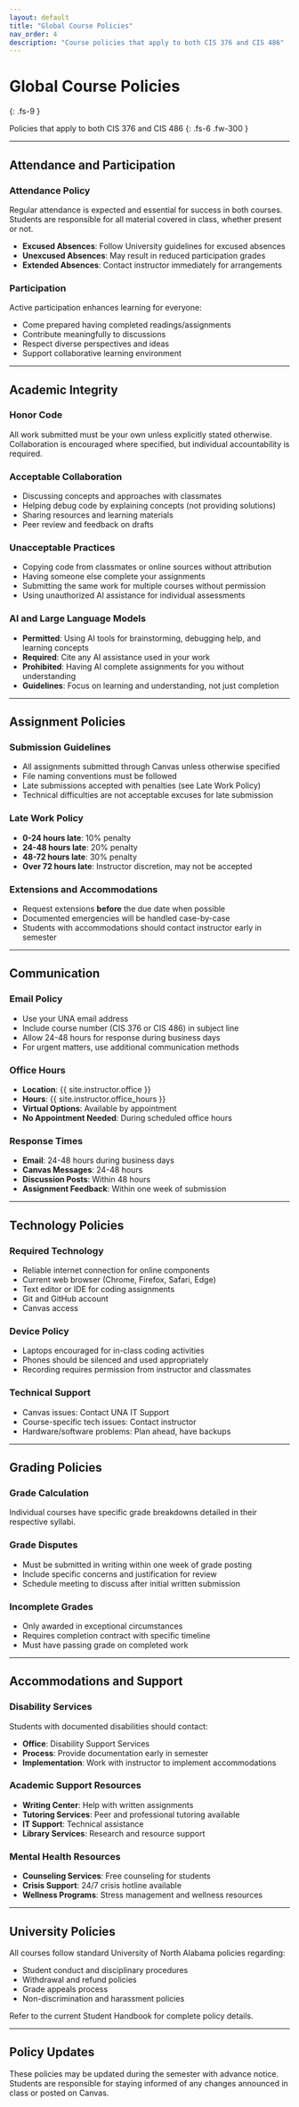 ```yaml
---
layout: default
title: "Global Course Policies"
nav_order: 4
description: "Course policies that apply to both CIS 376 and CIS 486"
---
```


# Global Course Policies
{: .fs-9 }

Policies that apply to both CIS 376 and CIS 486
{: .fs-6 .fw-300 }

---

## Attendance and Participation

### Attendance Policy
Regular attendance is expected and essential for success in both courses. Students are responsible for all material covered in class, whether present or not.

- **Excused Absences**: Follow University guidelines for excused absences
- **Unexcused Absences**: May result in reduced participation grades
- **Extended Absences**: Contact instructor immediately for arrangements

### Participation
Active participation enhances learning for everyone:
- Come prepared having completed readings/assignments
- Contribute meaningfully to discussions
- Respect diverse perspectives and ideas
- Support collaborative learning environment

---

## Academic Integrity

### Honor Code
All work submitted must be your own unless explicitly stated otherwise. Collaboration is encouraged where specified, but individual accountability is required.

### Acceptable Collaboration
- Discussing concepts and approaches with classmates
- Helping debug code by explaining concepts (not providing solutions)
- Sharing resources and learning materials
- Peer review and feedback on drafts

### Unacceptable Practices
- Copying code from classmates or online sources without attribution
- Having someone else complete your assignments
- Submitting the same work for multiple courses without permission
- Using unauthorized AI assistance for individual assessments

### AI and Large Language Models
- **Permitted**: Using AI tools for brainstorming, debugging help, and learning concepts
- **Required**: Cite any AI assistance used in your work
- **Prohibited**: Having AI complete assignments for you without understanding
- **Guidelines**: Focus on learning and understanding, not just completion

---

## Assignment Policies

### Submission Guidelines
- All assignments submitted through Canvas unless otherwise specified
- File naming conventions must be followed
- Late submissions accepted with penalties (see Late Work Policy)
- Technical difficulties are not acceptable excuses for late submission

### Late Work Policy
- **0-24 hours late**: 10% penalty
- **24-48 hours late**: 20% penalty  
- **48-72 hours late**: 30% penalty
- **Over 72 hours late**: Instructor discretion, may not be accepted

### Extensions and Accommodations
- Request extensions **before** the due date when possible
- Documented emergencies will be handled case-by-case
- Students with accommodations should contact instructor early in semester

---

## Communication

### Email Policy
- Use your UNA email address
- Include course number (CIS 376 or CIS 486) in subject line
- Allow 24-48 hours for response during business days
- For urgent matters, use additional communication methods

### Office Hours
- **Location**: {{ site.instructor.office }}
- **Hours**: {{ site.instructor.office_hours }}
- **Virtual Options**: Available by appointment
- **No Appointment Needed**: During scheduled office hours

### Response Times
- **Email**: 24-48 hours during business days
- **Canvas Messages**: 24-48 hours
- **Discussion Posts**: Within 48 hours
- **Assignment Feedback**: Within one week of submission

---

## Technology Policies

### Required Technology
- Reliable internet connection for online components
- Current web browser (Chrome, Firefox, Safari, Edge)
- Text editor or IDE for coding assignments
- Git and GitHub account
- Canvas access

### Device Policy
- Laptops encouraged for in-class coding activities
- Phones should be silenced and used appropriately
- Recording requires permission from instructor and classmates

### Technical Support
- Canvas issues: Contact UNA IT Support
- Course-specific tech issues: Contact instructor
- Hardware/software problems: Plan ahead, have backups

---

## Grading Policies

### Grade Calculation
Individual courses have specific grade breakdowns detailed in their respective syllabi.

### Grade Disputes
- Must be submitted in writing within one week of grade posting
- Include specific concerns and justification for review
- Schedule meeting to discuss after initial written submission

### Incomplete Grades
- Only awarded in exceptional circumstances
- Requires completion contract with specific timeline
- Must have passing grade on completed work

---

## Accommodations and Support

### Disability Services
Students with documented disabilities should contact:
- **Office**: Disability Support Services
- **Process**: Provide documentation early in semester
- **Implementation**: Work with instructor to implement accommodations

### Academic Support Resources
- **Writing Center**: Help with written assignments
- **Tutoring Services**: Peer and professional tutoring available  
- **IT Support**: Technical assistance
- **Library Services**: Research and resource support

### Mental Health Resources
- **Counseling Services**: Free counseling for students
- **Crisis Support**: 24/7 crisis hotline available
- **Wellness Programs**: Stress management and wellness resources

---

## University Policies

All courses follow standard University of North Alabama policies regarding:
- Student conduct and disciplinary procedures
- Withdrawal and refund policies  
- Grade appeals process
- Non-discrimination and harassment policies

Refer to the current Student Handbook for complete policy details.

---

## Policy Updates

These policies may be updated during the semester with advance notice. Students are responsible for staying informed of any changes announced in class or posted on Canvas.
